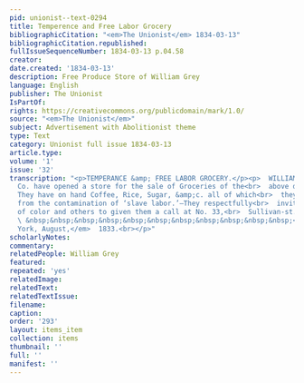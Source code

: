 ```yaml
---
pid: unionist--text-0294
title: Temperence and Free Labor Grocery
bibliographicCitation: "<em>The Unionist</em> 1834-03-13"
bibliographicCitation.republished: 
fullIssueSequenceNumber: 1834-03-13 p.04.58
creator: 
date.created: '1834-03-13'
description: Free Produce Store of William Grey
language: English
publisher: The Unionist
IsPartOf: 
rights: https://creativecommons.org/publicdomain/mark/1.0/
source: "<em>The Unionist</em>"
subject: Advertisement with Abolitionist theme
type: Text
category: Unionist full issue 1834-03-13
article.type: 
volume: '1'
issue: '32'
transcription: "<p>TEMPERANCE &amp; FREE LABOR GROCERY.</p><p>  WILLIAM GREY, &amp;
  Co. have opened a store for the sale of Groceries of the<br>  above description.
  They have on hand Coffee, Rice, Sugar, &amp;c. all of which<br>  they warrant free
  from the contamination of ‘slave labor.’—They respectfully<br>  invite their friends
  of color and others to given them a call at No. 33,<br>  Sullivan-st.<br></p><p>
  \ &nbsp;&nbsp;&nbsp;&nbsp;&nbsp;&nbsp;&nbsp;&nbsp;&nbsp;&nbsp;&nbsp;<br>  <em>New
  York, August,</em>  1833.<br></p>"
scholarlyNotes: 
commentary: 
relatedPeople: William Grey
featured: 
repeated: 'yes'
relatedImage: 
relatedText: 
relatedTextIssue: 
filename: 
caption: 
order: '293'
layout: items_item
collection: items
thumbnail: ''
full: ''
manifest: ''
---
```

